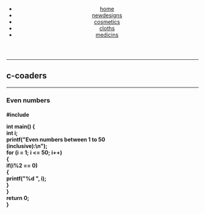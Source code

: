 <html>
    <head>
        <title>firstpage</title>
        <link rel=""
    </head>
    <body>
        <header>
            <ul>
                <li><a href="#">home</a></li>
                <li><a href="#">newdesigns</a></li>
                <li><a href="#">cosmetics</a></li>
                <li><a href="#">cloths</a></li>
                <li><a href="#">medicins</a></li>
            </ul>
        </header>
        <hr>
        <section>
            <h1>c-coaders</h1><hr>
            <div>
                <h3>Even numbers</h3>
                <h4>#include <stdio.h>

int main() {<br>
	int i;<br>
	printf("Even numbers between 1 to 50<br> (inclusive):\n");<br>
	for (i = 1; i <= 50; i++) <br>
	{<br>
		if(i%2 == 0) <br>
		{<br>
		  printf("%d ", i);<br>
		}<br>
	}<br>
	return 0;<br>
}</h4>
            </div>
        </section>
    </body>
</html>
